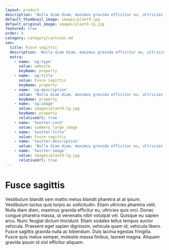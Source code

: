 ```yaml
---
layout: product
description: 'Nulla diam diam, maximus gravida efficitur eu, ultricies quis orci.'
default_thumbnail_image: images/plant9.jpg
default_original_image: images/plant9-lg.jpg
featured: true
order: 9
category: category/cactuses.md
seo:
  title: Fusce sagittis
  description: 'Nulla diam diam, maximus gravida efficitur eu, ultricies quis orci'
  extra:
    - name: 'og:type'
      value: website
      keyName: property
    - name: 'og:title'
      value: Fusce sagittis
      keyName: property
    - name: 'og:description'
      value: 'Nulla diam diam, maximus gravida efficitur eu, ultricies quis orci'
      keyName: property
    - name: 'og:image'
      value: images/plant9-lg.jpg
      keyName: property
      relativeUrl: true
    - name: 'twitter:card'
      value: summary_large_image
    - name: 'twitter:title'
      value: Fusce sagittis
    - name: 'twitter:description'
      value: 'Nulla diam diam, maximus gravida efficitur eu, ultricies quis orci'
    - name: 'twitter:image'
      value: images/plant9-lg.jpg
      relativeUrl: true
---
```


# Fusce sagittis

Vestibulum blandit sem mattis metus blandit pharetra at at ipsum. Vestibulum luctus quis turpis ac sollicitudin. Etiam ultricies pharetra velit. Nulla diam diam, maximus gravida efficitur eu, ultricies quis orci. Donec congue pharetra massa, ut venenatis nibh volutpat vel. Quisque eu sapien arcu. Nunc feugiat dictum tincidunt. Etiam sodales tellus tempus auctor vehicula. Praesent eget sapien dignissim, vehicula quam id, vehicula libero. Fusce sagittis gravida nulla ac bibendum. Duis lacinia egestas fringilla. Fusce quis metus semper, molestie massa finibus, laoreet magna. Aliquam gravida ipsum id nisl efficitur aliquam.